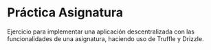 # Práctica Asignatura

Ejercicio para implementar una aplicación descentralizada con las funcionalidades de una asignatura, haciendo uso de Truffle y Drizzle.